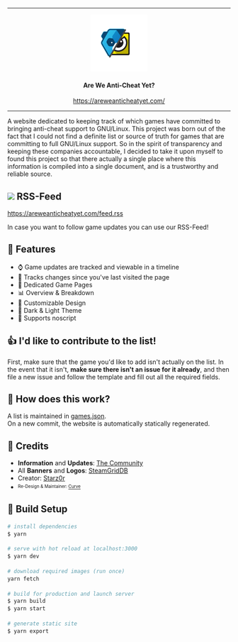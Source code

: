 <div align="center"> 

<hr/>

<img src="public/icon.webp" width=128/>

#### Are We Anti-Cheat Yet?

https://areweanticheatyet.com/

<hr/>
</div>


A website dedicated to keeping track of which games have committed to bringing anti-cheat support to GNU/Linux. This project was born out of the fact that I could not find a definite list or source of truth for games that are committing to full GNU/Linux support. So in the spirit of transparency and keeping these companies accountable, I decided to take it upon myself to found this project so that there actually a single place where this information is compiled into a single document, and is a trustworthy and reliable source.

## <img src="https://upload.wikimedia.org/wikipedia/en/thumb/4/43/Feed-icon.svg/1200px-Feed-icon.svg.png" width=18/> RSS-Feed

https://areweanticheatyet.com/feed.rss  

In case you want to follow game updates you can use our RSS-Feed!

## 🎉 Features

- ⌚ Game updates are tracked and viewable in a timeline
- 🤖 Tracks changes since you've last visited the page
- 📄 Dedicated Game Pages
- 📊 Overview & Breakdown
- 👀 Customizable Design
- 🌙 Dark & Light Theme
- 🛑 Supports noscript

## 👍 I'd like to contribute to the list!

First, make sure that the game you'd like to add isn't actually on the list. In the event that it isn't, **make sure there isn't an issue for it already**, and then file a new issue and follow the template and fill out all the required fields.

## 📖 How does this work?

A list is maintained in [games.json](games.json).  
On a new commit, the website is automatically statically regenerated.

## 🫶 Credits

- **Information** and **Updates**: [The Community](https://github.com/Starz0r/AreWeAntiCheatYet/issues)
- All **Banners** and **Logos**: [SteamGridDB](https://www.steamgriddb.com/)
- Creator: [Starz0r](https://github.com/Starz0r)
- <sup><sub>Re-Design & Maintainer: [Curve](https://github.com/Curve)</sub></sup>

## 👷 Build Setup

```bash
# install dependencies
$ yarn

# serve with hot reload at localhost:3000
$ yarn dev

# download required images (run once)
yarn fetch

# build for production and launch server
$ yarn build
$ yarn start

# generate static site
$ yarn export
```